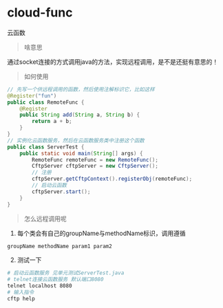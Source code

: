 # cloud-func
云函数



> 啥意思

通过socket连接的方式调用java的方法，实现远程调用，是不是还挺有意思的！

> 如何使用

```java
// 先写一个供远程调用的函数，然后使用注解标识它，比如这样
@Register("fun")
public class RemoteFunc {
    @Register
    public String add(String a, String b) {
        return a + b;
    }
}
// 实例化云函数服务，然后在云函数服务类中注册这个函数
public class ServerTest {
    public static void main(String[] args) {
        RemoteFunc remoteFunc = new RemoteFunc();
        CftpServer cftpServer = new CftpServer();
        // 注册
        cftpServer.getCftpContext().registerObj(remoteFunc);
        // 启动云函数
        cftpServer.start();
    }
}
```

> 怎么远程调用呢

1. 每个类会有自己的groupName与methodName标识，调用遵循

```bash
groupName methodName param1 param2
```

2. 测试一下

```bash
# 启动云函数服务 见单元测试ServerTest.java
# telnet连接云函数服务 默认端口8080
telnet localhost 8080
# 输入指令
cftp help
```

